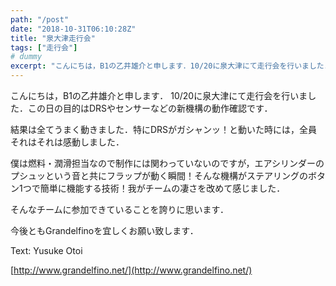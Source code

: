 ```yaml
---
path: "/post"
date: "2018-10-31T06:10:28Z"
title: "泉大津走行会"
tags: ["走行会"]
# dummy
excerpt: "こんにちは，B1の乙井雄介と申します．10/20に泉大津にて走行会を行いました．この日の目的はDRSやセンサーなどの新機構の動作確認です．結果は全てうまく動きました．特にDRSがガシャンッ！と動いた..."
---
```


[](31-1.jpg)こんにちは，B1の乙井雄介と申します．
10/20に泉大津にて走行会を行いました．この日の目的はDRSやセンサーなどの新機構の動作確認です．

結果は全てうまく動きました．特にDRSがガシャンッ！と動いた時には，全員それはそれは感動しました．

僕は燃料・潤滑担当なので制作には関わっていないのですが，エアシリンダーのプシュッという音と共にフラップが動く瞬間！そんな機構がステアリングのボタン1つで簡単に機能する技術！我がチームの凄さを改めて感じました．

そんなチームに参加できていることを誇りに思います．

今後ともGrandelfinoを宜しくお願い致します．

Text: Yusuke Otoi

[http://www.grandelfino.net/](http://www.grandelfino.net/)